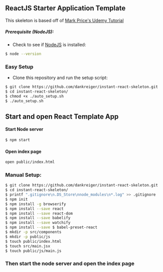 ## ReactJS Starter Application Template
This skeleton is based off of [Mark Price's Udemy Tutorial](https://www.udemy.com/react-flux/learn)



##### Prerequisite (NodeJS):
- Check to see if <a href="https://nodejs.org/">NodeJS</a> is installed:
```bash
$ node --version
```




### Easy Setup
- Clone this repository and run the setup script:
```bash
$ git clone https://github.com/dankreiger/instant-react-skeleton.git
$ cd instant-react-skeleton/
$ chmod +x ./auto_setup.sh
$ ./auto_setup.sh
```

## Start and open React Template App

#### Start Node server
  ```bash
  $ npm start
  ```

#### Open index page
  ```bash
  open public/index.html
  ```



### Manual Setup:
  ```bash
  $ git clone https://github.com/dankreiger/instant-react-skeleton.git
  $ cd instant-react-skeleton/
  $ printf ".gitignore\n.DS_Store\nnode_modules\n*.log" >> .gitignore
  $ npm init
  $ npm install -g browserify
  $ npm install --save react
  $ npm install --save react-dom
  $ npm install --save babelify
  $ npm install --save watchify
  $ npm install --save $ babel-preset-react
  $ mkdir -p src/components
  $ mkdir -p public/js
  $ touch public/index.html
  $ touch src/main.jsx
  $ touch public/js/main.js
  ```

### Then start the node server and open the index page




